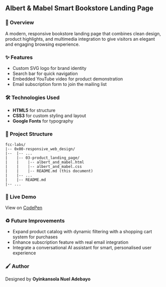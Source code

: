 ## Albert & Mabel Smart Bookstore Landing Page

### :book: Overview

A modern, responsive bookstore landing page that combines clean design, product highlights, and multimedia integration to give visitors an elegant and engaging browsing experience.

### :sparkles: Features

- Custom SVG logo for brand identity
- Search bar for quick navigation
- Embedded YouTube video for product demonstration
- Email subscription form to join the mailing list

### :hammer_and_wrench: Technologies Used

- **HTML5** for structure
- **CSS3** for custom styling and layout
- **Google Fonts** for typography

### :file_folder: Project Structure

```
fcc-labs/
|-- 0x00-responsive_web_design/
|--  |-- ...
|    |-- 03-product_landing_page/
|    |    |-- albert_and_mabel.html
|    |    |-- albert_and_mabel.css
|    |    |-- README.md (this document)
|    |-- ...
|    |-- README.md
|-- ...
```

### :rocket: Live Demo

View on [CodePen](https://codepen.io/oyingidie/full/jOgMYQo)

### :recycle: Future Improvements

- Expand product catalog with dynamic filtering with a shopping cart system for purchases
- Enhance subscription feature with real email integration
- Integrate a conversational AI assistant for smart, personalised user experience

### :paintbrush: Author

Designed by **Oyinkansola Nuel Adebayo**
